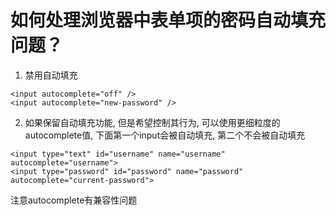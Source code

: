 # 如何处理浏览器中表单项的密码自动填充问题？

1. 禁用自动填充

```
<input autocomplete="off" />
<input autocomplete="new-password" />
```

2. 如果保留自动填充功能, 但是希望控制其行为, 可以使用更细粒度的autocomplete值, 下面第一个input会被自动填充, 第二个不会被自动填充

```
<input type="text" id="username" name="username" autocomplete="username">
<input type="password" id="password" name="password" autocomplete="current-password">

```

注意autocomplete有兼容性问题